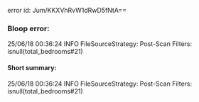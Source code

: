 error id: Jum/KKXVhRvW1dRwD5fNtA==
### Bloop error:

25/06/18 00:36:24 INFO FileSourceStrategy: Post-Scan Filters: isnull(total_bedrooms#21)
#### Short summary: 

25/06/18 00:36:24 INFO FileSourceStrategy: Post-Scan Filters: isnull(total_bedrooms#21)
